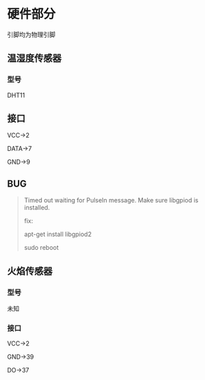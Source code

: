 # 硬件部分

引脚均为物理引脚

## 温湿度传感器

### 型号

DHT11

## 接口

VCC->2

DATA->7

GND->9

## BUG

> Timed out waiting for PulseIn message. Make sure libgpiod is installed.
>
> fix:
>
> apt-get install libgpiod2
>
> sudo reboot

## 火焰传感器

### 型号

未知

### 接口

VCC->2

GND->39

DO->37